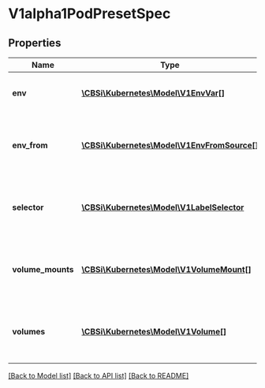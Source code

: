 # V1alpha1PodPresetSpec

## Properties
Name | Type | Description | Notes
------------ | ------------- | ------------- | -------------
**env** | [**\CBSi\Kubernetes\Model\V1EnvVar[]**](V1EnvVar.md) | Env defines the collection of EnvVar to inject into containers. | [optional] 
**env_from** | [**\CBSi\Kubernetes\Model\V1EnvFromSource[]**](V1EnvFromSource.md) | EnvFrom defines the collection of EnvFromSource to inject into containers. | [optional] 
**selector** | [**\CBSi\Kubernetes\Model\V1LabelSelector**](V1LabelSelector.md) | Selector is a label query over a set of resources, in this case pods. Required. | [optional] 
**volume_mounts** | [**\CBSi\Kubernetes\Model\V1VolumeMount[]**](V1VolumeMount.md) | VolumeMounts defines the collection of VolumeMount to inject into containers. | [optional] 
**volumes** | [**\CBSi\Kubernetes\Model\V1Volume[]**](V1Volume.md) | Volumes defines the collection of Volume to inject into the pod. | [optional] 

[[Back to Model list]](../README.md#documentation-for-models) [[Back to API list]](../README.md#documentation-for-api-endpoints) [[Back to README]](../README.md)


